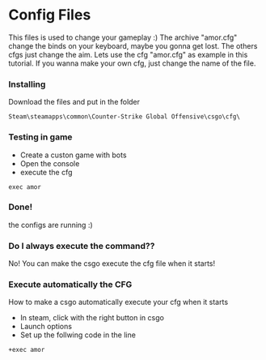 # Config Files

This files is used to change your gameplay :)
The archive "amor.cfg" change the binds on your keyboard, maybe you gonna get lost.
The others cfgs just change the aim.
Lets use the cfg "amor.cfg" as example in this tutorial. If you wanna make your own cfg, just change the name of the file.

### Installing

Download the files and put in the folder

```
Steam\steamapps\common\Counter-Strike Global Offensive\csgo\cfg\
```
### Testing in game

* Create a custon game with bots
* Open the console
* execute the cfg

```
exec amor
```

### Done!

the configs are running :)

### Do I always execute the command??

No! You can make the csgo execute the cfg file when it starts!

### Execute automatically the CFG

How to make a csgo automatically execute your cfg when it starts

* In steam, click with the right button in csgo
* Launch options
* Set up the follwing code in the line

```
+exec amor
```
